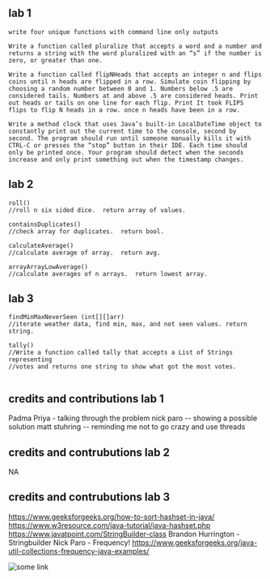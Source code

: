 ## lab 1
```
write four unique functions with command line only outputs

Write a function called pluralize that accepts a word and a number and returns a string with the word pluralized with an “s” if the number is zero, or greater than one.

Write a function called flipNHeads that accepts an integer n and flips coins until n heads are flipped in a row. Simulate coin flipping by choosing a random number between 0 and 1. Numbers below .5 are considered tails. Numbers at and above .5 are considered heads. Print out heads or tails on one line for each flip. Print It took FLIPS flips to flip N heads in a row. once n heads have been in a row.

Write a method clock that uses Java’s built-in LocalDateTime object to constantly print out the current time to the console, second by second. The program should run until someone manually kills it with CTRL-C or presses the “stop” button in their IDE. Each time should only be printed once. Your program should detect when the seconds increase and only print something out when the timestamp changes.
```
## lab 2
```
roll()
//roll n six sided dice.  return array of values.

containsDuplicates()
//check array for duplicates.  return bool.

calculateAverage()
//calculate average of array.  return avg.

arrayArrayLowAverage()
//calculate averages of n arrays.  return lowest array.
```

## lab 3
```
findMinMaxNeverSeen (int[][]arr)
//iterate weather data, find min, max, and not seen values. return string.

tally()
//Write a function called tally that accepts a List of Strings representing
//votes and returns one string to show what got the most votes.


```


## credits and contributions lab 1
Padma Priya - talking through the problem
nick paro -- showing a possible solution
matt stuhring -- reminding me not to go crazy and use threads

## credits and contrubutions lab 2
NA


## credits and contrubutions lab 3
https://www.geeksforgeeks.org/how-to-sort-hashset-in-java/
https://www.w3resource.com/java-tutorial/java-hashset.php
https://www.javatpoint.com/StringBuilder-class
Brandon Hurrington - Stringbuilder
Nick Paro - Frequency!
https://www.geeksforgeeks.org/java-util-collections-frequency-java-examples/


![some link](https://www.linkedin.com/in/jackdkinne/)

